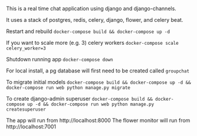 
This is a real time chat application using django and django-channels.

It uses a stack of postgres, redis, celery, django, flower, and celery beat.

Restart and rebuild
`docker-compose build && docker-compose up -d`

If you want to scale more (e.g. 3) celery workers
`docker-compose scale celery_worker=3`

Shutdown running app
`docker-compose down`

For local install, a pg database will first need to be created called `groupchat`

To migrate initial models
`docker-compose build && docker-compose up -d && docker-compose run web python manage.py migrate`

To create django-admin superuser
`docker-compose build && docker-compose up -d && docker-compose run web python manage.py createsuperuser`


The app will run from http://localhost:8000
The flower monitor will run from http://localhost:7001